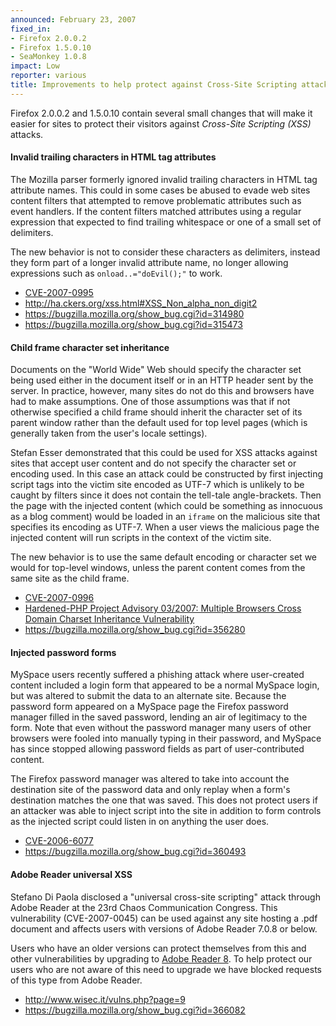 ```yaml
---
announced: February 23, 2007
fixed_in:
- Firefox 2.0.0.2
- Firefox 1.5.0.10
- SeaMonkey 1.0.8
impact: Low
reporter: various
title: Improvements to help protect against Cross-Site Scripting attacks
---
```


<p>Firefox 2.0.0.2 and 1.5.0.10 contain several small changes that will 
make it easier for sites to protect their visitors against 
<dfn>Cross-Site Scripting (XSS)</dfn> attacks.</p>

<h4>Invalid trailing characters in HTML tag attributes</h4>

<p>The Mozilla parser formerly ignored invalid trailing characters in
HTML tag attribute names. This could in some cases be abused to evade
web sites content filters that attempted to remove problematic attributes
such as event handlers. If the content filters matched attributes using
a regular expression that expected to find trailing whitespace or one of 
a small set of delimiters.</p>

<p>The new behavior is not to consider these characters as delimiters, instead
they form part of a longer invalid attribute name, no longer allowing
expressions such as <code>onload..="doEvil();"</code> to work.</p>

<ul>
<li><a class="ex-ref" href="http://nvd.nist.gov/nvd.cfm?cvename=CVE-2007-0995">CVE-2007-0995</a></li>
<li><a class="ex-ref" href="http://ha.ckers.org/xss.html#XSS_Non_alpha_non_digit2">
http://ha.ckers.org/xss.html#XSS_Non_alpha_non_digit2</a></li>
<li><a href="https://bugzilla.mozilla.org/show_bug.cgi?id=314980">
https://bugzilla.mozilla.org/show_bug.cgi?id=314980</a></li>
<li><a href="https://bugzilla.mozilla.org/show_bug.cgi?id=315473">
https://bugzilla.mozilla.org/show_bug.cgi?id=315473</a></li>
</ul>

<h4>Child frame character set inheritance</h4>

<p>Documents on the "World Wide" Web should specify the character set being
used either in the document itself or in an HTTP header sent by the server.
In practice, however, many sites do not do this and browsers have had to
make assumptions. One of those assumptions was that if not otherwise
specified a child frame should inherit the character set of its parent
window rather than the default used for top level pages (which is generally
taken from the user's locale settings).</p>

<p>Stefan Esser demonstrated that this could be used for XSS attacks against
sites that accept user content and do not specify the character set
or encoding used. In this case an attack could be constructed by first
injecting script tags into the victim site encoded as UTF-7 which is unlikely
to be caught by filters since it does not contain the tell-tale angle-brackets.
Then the page with the injected content (which could be something as innocuous
as a blog comment) would be loaded in an <code>iframe</code> on the
malicious site that specifies its encoding as UTF-7. When a user views
the malicious page the injected content will run scripts in the context of
the victim site.</p>

<p>The new behavior is to use the same default encoding or character set we
would for top-level windows, unless the parent content comes from the same
site as the child frame.</p>

<ul>
<li><a class="ex-ref" href="http://nvd.nist.gov/nvd.cfm?cvename=CVE-2007-0996">CVE-2007-0996</a></li>
<li><a class="ex-ref" href="http://www.hardened-php.net/advisory_032007.142.html">
Hardened-PHP Project Advisory 03/2007: Multiple Browsers Cross Domain Charset Inheritance Vulnerability</a></li>
<li><a href="https://bugzilla.mozilla.org/show_bug.cgi?id=356280">
https://bugzilla.mozilla.org/show_bug.cgi?id=356280</a></li>
</ul>

<h4>Injected password forms</h4>

<p>MySpace users recently suffered a phishing attack where user-created
content included a login form that appeared to be a normal MySpace
login, but was altered to submit the data to an alternate site. Because
the password form appeared on a MySpace page the Firefox password manager
filled in the saved password, lending an air of legitimacy to the
form. Note that even without the password manager many users of other
browsers were fooled into manually typing in their password, and MySpace
has since stopped allowing password fields as part of user-contributed
content.</p>

<p>The Firefox password manager was altered to take into account the destination
site of the password data and only replay when a form's destination matches
the one that was saved. This does not protect users if an attacker was
able to inject script into the site in addition to form controls as the
injected script could listen in on anything the user does.</p>

<ul>
<li><a class="ex-ref" href="http://nvd.nist.gov/nvd.cfm?cvename=CVE-2006-6077">CVE-2006-6077</a></li>
<li><a href="https://bugzilla.mozilla.org/show_bug.cgi?id=360493">
https://bugzilla.mozilla.org/show_bug.cgi?id=360493</a></li>
</ul>

<h4>Adobe Reader universal XSS</h4>

<p>Stefano Di Paola disclosed a "universal cross-site scripting" attack through
Adobe Reader at the 23rd Chaos Communication Congress.
This vulnerability (CVE-2007-0045) can be used against any site hosting a .pdf document
and affects users with versions of Adobe Reader 7.0.8 or below.</p>

<p>Users who have an older versions can protect themselves from this and other
vulnerabilities by upgrading to 
<a class="ex-ref" href="http://www.adobe.com/">Adobe Reader 8</a>.
To help protect our users who are not aware of this need to upgrade
we have blocked requests of this type from Adobe Reader.</p>

<ul>
<li><a class="ex-ref" href="http://www.wisec.it/vulns.php?page=9">http://www.wisec.it/vulns.php?page=9</a></li>
<li><a href="https://bugzilla.mozilla.org/show_bug.cgi?id=366082">
https://bugzilla.mozilla.org/show_bug.cgi?id=366082</a></li>
</ul>



